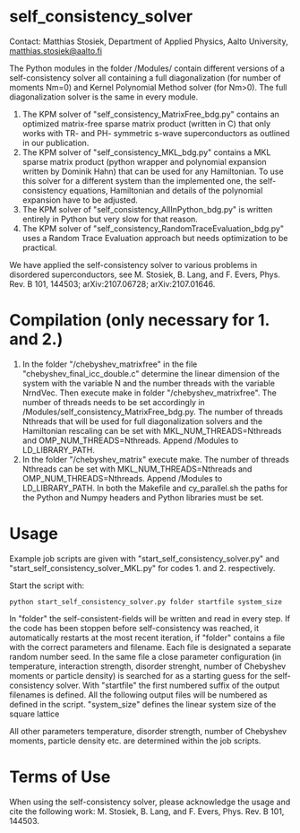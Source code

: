 # self_consistency_solver
Contact: Matthias Stosiek, Department of Applied Physics, Aalto University, matthias.stosiek@aalto.fi

The Python modules in the folder /Modules/ contain different versions of a self-consistency solver all containing a full diagonalization (for number of moments Nm=0) and Kernel Polynomial Method solver (for Nm>0). The full diagonalization solver is the same in every module.

1. The KPM solver of "self_consistency_MatrixFree_bdg.py" contains an optimized matrix-free sparse matrix product (written in C) that only works with TR- and PH- symmetric s-wave superconductors as outlined in our publication.
2. The KPM solver of "self_consistency_MKL_bdg.py" contains a MKL sparse matrix product (python wrapper and polynomial expansion written by Dominik Hahn) that can be used for any Hamiltonian. To use this solver for a different system than the implemented one, the self-consistency equations, Hamiltonian and details of the polynomial expansion have to be adjusted.
3. The KPM solver of "self_consistency_AllInPython_bdg.py" is written entirely in Python but very slow for that reason.
4. The KPM solver of "self_consistency_RandomTraceEvaluation_bdg.py" uses a Random Trace Evaluation approach but needs optimization to be practical.

We have applied the self-consistency solver to various problems in disordered superconductors, see M. Stosiek, B. Lang, and F. Evers, Phys. Rev. B 101, 144503; arXiv:2107.06728; arXiv:2107.01646.

# Compilation (only necessary for 1. and 2.)
1. In the folder "/chebyshev_matrixfree" in the file "chebyshev_final_icc_double.c" determine the linear dimension of the system with the variable N and the number threads with the variable NrndVec. Then execute make in folder "/chebyshev_matrixfree". The number of threads needs to be set accordingly in /Modules/self_consistency_MatrixFree_bdg.py. The number of threads Nthreads that will be used for full diagonalization solvers and the Hamiltonian rescaling can be set with MKL_NUM_THREADS=Nthreads and OMP_NUM_THREADS=Nthreads. Append /Modules to LD_LIBRARY_PATH.
2. In the folder "/chebyshev_matrix" execute make. The number of threads Nthreads can be set with MKL_NUM_THREADS=Nthreads and OMP_NUM_THREADS=Nthreads. Append /Modules to LD_LIBRARY_PATH. In both the Makefile and cy_parallel.sh the paths for the Python and Numpy headers and Python libraries must be set.

# Usage
Example job scripts are given with "start_self_consistency_solver.py" and "start_self_consistency_solver_MKL.py" for codes 1. and 2. respectively.

Start the script with:
    
    python start_self_consistency_solver.py folder startfile system_size

In "folder" the self-consistent-fields will be written and read in every step. If the code has been stoppen before self-consistency was reached, it automatically restarts at the most recent iteration, if "folder" contains a file with the correct parameters and filename. Each file is designated a separate random number seed. In the same file a close parameter configuration (in temperature, interaction strength, disorder strenght, number of Chebyshev moments or particle density) is searched for as a starting guess for the self-consistency solver.
With "startfile" the first numbered suffix of the output filenames is defined. All the following output files will be numbered as defined in the script.
"system_size" defines the linear system size of the square lattice

All other parameters temperature, disorder strength, number of Chebyshev moments, particle density etc. are determined within the job scripts.

# Terms of Use
When using the self-consistency solver, please acknowledge the usage and cite the following work: M. Stosiek, B. Lang, and F. Evers, Phys. Rev. B 101, 144503. 
